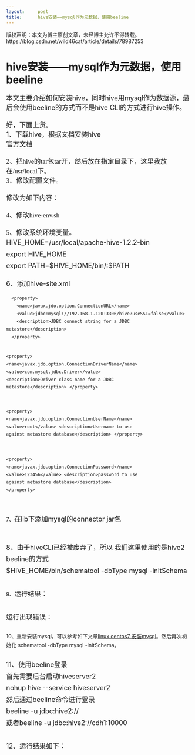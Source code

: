 ```yaml
---
layout:     post
title:      hive安装——mysql作为元数据，使用beeline
---
```

<div id="article_content" class="article_content clearfix csdn-tracking-statistics" data-pid="blog" data-mod="popu_307" data-dsm="post">
								<div class="article-copyright">
					版权声明：本文为博主原创文章，未经博主允许不得转载。					https://blog.csdn.net/wild46cat/article/details/78987253				</div>
								            <link rel="stylesheet" href="https://csdnimg.cn/release/phoenix/template/css/ck_htmledit_views-f76675cdea.css">
						<div class="htmledit_views" id="content_views">
                
<h1>hive安装——mysql作为元数据，使用beeline</h1>
<div><span style="font-size:18px;">本文主要介绍如何安装hive，同时hive用mysql作为数据源，最后会使用beeline的方式而不是hive CLI的方式进行hive操作。</span></div>
<div><span style="font-size:18px;"><br></span></div>
<div><span style="font-size:18px;">好，下面上货。</span></div>
<div><span style="font-size:18px;">1、下载hive，根据文档安装hive</span></div>
<div><span style="font-size:18px;"><a href="https://cwiki.apache.org/confluence/display/Hive/GettingStarted#GettingStarted-RunningHiveCLI" rel="nofollow">官方文档</a></span></div>
<div><span style="font-family:'Microsoft YaHei';font-size:18px;"><br></span></div>
<div><span style="font-family:'Microsoft YaHei';font-size:18px;">2、把hive的tar包tar开，然后放在指定目录下，这里我放在/usr/local下。</span></div>
<div><span style="font-family:'Microsoft YaHei';font-size:18px;">3、修改配置文件。</span></div>
<div><span style="font-family:'Microsoft YaHei';font-size:18px;"><img src="https://img-blog.csdn.net/20180106105859808?watermark/2/text/aHR0cDovL2Jsb2cuY3Nkbi5uZXQvd2lsZDQ2Y2F0/font/5a6L5L2T/fontsize/400/fill/I0JBQkFCMA==/dissolve/70/gravity/Center" alt=""><br></span></div>
<div><span style="font-family:'Microsoft YaHei';font-size:18px;"><br></span></div>
<div><span style="font-family:'Microsoft YaHei';font-size:18px;">修改为如下内容：</span></div>
<div><span style="font-family:'Microsoft YaHei';font-size:18px;"><img src="https://img-blog.csdn.net/20180106105919879?watermark/2/text/aHR0cDovL2Jsb2cuY3Nkbi5uZXQvd2lsZDQ2Y2F0/font/5a6L5L2T/fontsize/400/fill/I0JBQkFCMA==/dissolve/70/gravity/Center" alt=""><br></span></div>
<div><span style="font-family:'Microsoft YaHei';font-size:18px;"><br></span></div>
<div><span style="font-family:'Microsoft YaHei';font-size:18px;">4、修改hive-env.sh</span></div>
<div><span style="font-family:'Microsoft YaHei';font-size:18px;"><img src="https://img-blog.csdn.net/20180106105951300?watermark/2/text/aHR0cDovL2Jsb2cuY3Nkbi5uZXQvd2lsZDQ2Y2F0/font/5a6L5L2T/fontsize/400/fill/I0JBQkFCMA==/dissolve/70/gravity/Center" alt=""><br></span></div>
<div><span style="font-family:'Microsoft YaHei';font-size:18px;"><br></span></div>
<div><span style="font-family:'Microsoft YaHei';font-size:18px;">5、修改系统环境变量。</span></div>
<div><span style="font-family:'Microsoft YaHei';font-size:18px;"></span>
<div style="line-height:1.75;font-size:14px;"><span style="font-size:18px;">HIVE_HOME=/usr/local/apache-hive-1.2.2-bin</span></div>
<div style="line-height:1.75;font-size:14px;"><span style="font-size:18px;">export HIVE_HOME</span></div>
<div style="line-height:1.75;font-size:14px;"><span style="font-size:18px;">export PATH=$HIVE_HOME/bin/:$PATH</span></div>
<br></div>
<div><span style="font-family:'Microsoft YaHei';font-size:18px;"></span>
<div style="line-height:1.75;font-size:14px;"><span style="font-size:18px;">6、添加hive-site.xml</span></div>
<div style="line-height:1.75;font-size:14px;"><span style="font-size:18px;"></span><pre><code class="language-html">  &lt;property&gt;
    &lt;name&gt;javax.jdo.option.ConnectionURL&lt;/name&gt;
    &lt;value&gt;jdbc:mysql://192.168.1.120:3306/hive?useSSL=false&lt;/value&gt;
    &lt;description&gt;JDBC connect string for a JDBC metastore&lt;/description&gt;
  &lt;/property&gt;
  
  &lt;property&gt;
    &lt;name&gt;javax.jdo.option.ConnectionDriverName&lt;/name&gt;
    &lt;value&gt;com.mysql.jdbc.Driver&lt;/value&gt;
    &lt;description&gt;Driver class name for a JDBC metastore&lt;/description&gt;
  &lt;/property&gt;
  
  &lt;property&gt;
    &lt;name&gt;javax.jdo.option.ConnectionUserName&lt;/name&gt;
    &lt;value&gt;root&lt;/value&gt;
    &lt;description&gt;Username to use against metastore database&lt;/description&gt;
  &lt;/property&gt;
  
  &lt;property&gt;
    &lt;name&gt;javax.jdo.option.ConnectionPassword&lt;/name&gt;
    &lt;value&gt;123456&lt;/value&gt;
    &lt;description&gt;password to use against metastore database&lt;/description&gt;
  &lt;/property&gt;</code></pre><br>
7、<span style="font-size:18px;">在lib下添加mysql的connector jar包</span></div>
<div style="line-height:1.75;font-size:14px;"><span style="font-size:18px;"><br></span></div>
<div style="line-height:1.75;font-size:14px;"><span style="font-size:18px;">8、</span><span style="font-size:18px;">由于hiveCLI已经被废弃了，所以 我们这里使用的是hive2 beeline的方式</span></div>
<div style="line-height:1.75;font-size:14px;"><span style="font-size:18px;"></span>
<div style="line-height:1.75;font-size:14px;"><span style="font-size:18px;">$HIVE_HOME/bin/schematool -dbType mysql -initSchema</span></div>
<div style="line-height:1.75;font-size:14px;"><span style="font-size:18px;"><br></span></div>
9、<span style="font-size:18px;">运行结果：</span><span style="font-size:18px;"></span>
<div style="line-height:1.75;font-size:14px;"><span style="font-size:18px;"><img src="https://img-blog.csdn.net/20180106110258565?watermark/2/text/aHR0cDovL2Jsb2cuY3Nkbi5uZXQvd2lsZDQ2Y2F0/font/5a6L5L2T/fontsize/400/fill/I0JBQkFCMA==/dissolve/70/gravity/Center" alt=""><br></span></div>
<div style="line-height:1.75;font-size:14px;"><span style="font-size:18px;"><br></span></div>
<div style="line-height:1.75;font-size:14px;"><span style="font-size:18px;">运行出现错误：</span></div>
<div style="line-height:1.75;font-size:14px;"><span style="font-size:18px;"></span>
<div><img src="https://img-blog.csdn.net/20180106110327212?watermark/2/text/aHR0cDovL2Jsb2cuY3Nkbi5uZXQvd2lsZDQ2Y2F0/font/5a6L5L2T/fontsize/400/fill/I0JBQkFCMA==/dissolve/70/gravity/Center" alt=""><br></div>
<div><br></div>
<div>10、重新安装mysql，可以参考如下文章<a href="http://blog.csdn.net/wild46cat/article/details/78957410" rel="nofollow">linux centos7 安装mysql</a>。然后再次初始化 schematool -dbType mysql -initSchema。</div>
<div><img src="https://img-blog.csdn.net/20180106110406778?watermark/2/text/aHR0cDovL2Jsb2cuY3Nkbi5uZXQvd2lsZDQ2Y2F0/font/5a6L5L2T/fontsize/400/fill/I0JBQkFCMA==/dissolve/70/gravity/Center" alt=""><br></div>
<br></div>
<div style="line-height:1.75;font-size:14px;"><span style="font-size:18px;">11、使用beeline登录</span></div>
<div style="line-height:1.75;font-size:14px;"><span style="font-size:18px;"></span>
<div style="line-height:1.75;font-size:14px;"><span style="font-size:18px;">首先需要后台启动hiveserver2</span></div>
<div style="line-height:1.75;font-size:14px;"><span style="font-size:18px;">nohup hive --service hiveserver2</span></div>
<div style="line-height:1.75;font-size:14px;"><span style="font-size:18px;">然后通过beeline命令进行登录</span></div>
<div style="line-height:1.75;font-size:14px;"><span style="font-size:18px;">beeline -u jdbc:hive2://</span></div>
<div style="line-height:1.75;font-size:14px;"><span style="font-size:18px;">或者beeline -u jdbc:hive2://cdh1:10000</span></div>
<div style="line-height:1.75;font-size:14px;"><span style="font-size:18px;"><br></span></div>
<div style="line-height:1.75;font-size:14px;"><span style="font-size:18px;">12、运行结果如下：</span></div>
<div style="line-height:1.75;font-size:14px;"><span style="font-size:18px;"><img src="https://img-blog.csdn.net/20180106110538125?watermark/2/text/aHR0cDovL2Jsb2cuY3Nkbi5uZXQvd2lsZDQ2Y2F0/font/5a6L5L2T/fontsize/400/fill/I0JBQkFCMA==/dissolve/70/gravity/Center" alt=""><br></span></div>
<br></div>
</div>
<pre><code class="language-plain">
</code></pre></div>
            </div>
                </div>